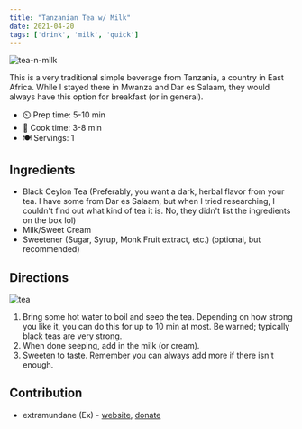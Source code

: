```yaml
---
title: "Tanzanian Tea w/ Milk"
date: 2021-04-20
tags: ['drink', 'milk', 'quick']
---
```


![tea-n-milk](/pix/tanzania-tea-with-milk-01.webp)

This is a very traditional simple beverage from Tanzania, a country in East Africa. While I stayed there in Mwanza and Dar es Salaam, they
would always have this option for breakfast (or in general).

- ⏲️ Prep time: 5-10 min
- 🍳 Cook time: 3-8 min
- 🍽️ Servings: 1

## Ingredients

- Black Ceylon Tea (Preferably, you want a dark, herbal flavor from your tea. I have some from Dar es Salaam,
but when I tried researching, I couldn't find out what kind of tea it is. No, they didn't list the ingredients on
the box lol)
- Milk/Sweet Cream
- Sweetener (Sugar, Syrup, Monk Fruit extract, etc.) (optional, but recommended)

## Directions

![tea](/pix/tanzania-tea-with-milk-02.webp)

1. Bring some hot water to boil and seep the tea. Depending on how strong you like it, you can do this for up to 10 min at most.
Be warned; typically black teas are very strong.
2. When done seeping, add in the milk (or cream).
3. Sweeten to taste. Remember you can always add more if there isn't enough.

## Contribution

- extramundane (Ex) - [website](https://extramundane.xyz), [donate](https://extramundane.xyz/donate.html)
